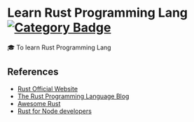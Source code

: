 [category-badge]: https://img.shields.io/badge/Category-Learn-green.svg?style=flat-square
[category-link]:  https://github.com/search?utf8=%E2%9C%93&q=learn%2Buser%3Asandbox-development&type=Repositories&ref=advsearch&l=&l=

# Learn Rust Programming Lang [![Category Badge][category-badge]][category-link]

:mortar_board: To learn Rust Programming Lang

## References

* [Rust Official Website](https://www.rust-lang.org/en-US/)
* [The Rust Programming Language Blog](https://blog.rust-lang.org/)
* [Awesome Rust](https://github.com/kud1ing/awesome-rust)
* [Rust for Node developers](https://github.com/Mercateo/rust-for-node-developers)
